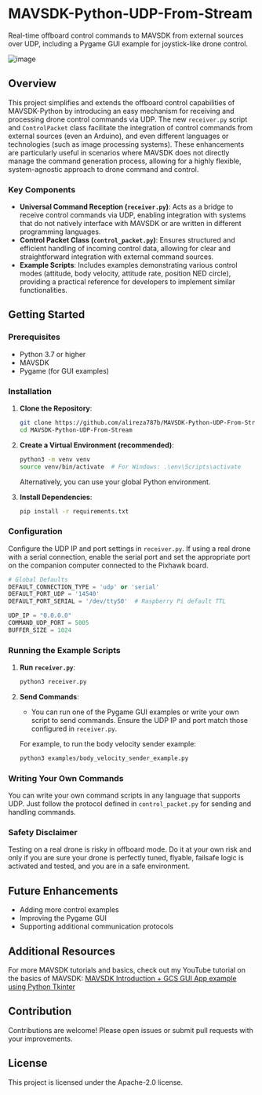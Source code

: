 
# MAVSDK-Python-UDP-From-Stream

Real-time offboard control commands to MAVSDK from external sources over UDP, including a Pygame GUI example for joystick-like drone control.

![image](https://github.com/alireza787b/MAVSDK-Python-UDP-From-Stream/assets/30341941/dc058fda-b39e-43f2-9151-16c9faf08789)


## Overview
This project simplifies and extends the offboard control capabilities of MAVSDK-Python by introducing an easy mechanism for receiving and processing drone control commands via UDP. The new `receiver.py` script and `ControlPacket` class facilitate the integration of control commands from external sources (even an Arduino), and even different languages or technologies (such as image processing systems). These enhancements are particularly useful in scenarios where MAVSDK does not directly manage the command generation process, allowing for a highly flexible, system-agnostic approach to drone command and control.

### Key Components
- **Universal Command Reception (`receiver.py`)**: Acts as a bridge to receive control commands via UDP, enabling integration with systems that do not natively interface with MAVSDK or are written in different programming languages.
- **Control Packet Class (`control_packet.py`)**: Ensures structured and efficient handling of incoming control data, allowing for clear and straightforward integration with external command sources.
- **Example Scripts**: Includes examples demonstrating various control modes (attitude, body velocity, attitude rate, position NED circle), providing a practical reference for developers to implement similar functionalities.

## Getting Started

### Prerequisites
- Python 3.7 or higher
- MAVSDK
- Pygame (for GUI examples)

### Installation
1. **Clone the Repository**:
    ```bash
    git clone https://github.com/alireza787b/MAVSDK-Python-UDP-From-Stream.git
    cd MAVSDK-Python-UDP-From-Stream
    ```

2. **Create a Virtual Environment (recommended)**:
    ```bash
    python3 -m venv venv
    source venv/bin/activate  # For Windows: .\env\Scripts\activate
    ```
    Alternatively, you can use your global Python environment.

3. **Install Dependencies**:
    ```bash
    pip install -r requirements.txt
    ```

### Configuration
Configure the UDP IP and port settings in `receiver.py`. If using a real drone with a serial connection, enable the serial port and set the appropriate port on the companion computer connected to the Pixhawk board.

```python
# Global Defaults
DEFAULT_CONNECTION_TYPE = 'udp' or 'serial'
DEFAULT_PORT_UDP = '14540'
DEFAULT_PORT_SERIAL = '/dev/ttyS0'  # Raspberry Pi default TTL

UDP_IP = "0.0.0.0"
COMMAND_UDP_PORT = 5005
BUFFER_SIZE = 1024
```

### Running the Example Scripts
1. **Run `receiver.py`**:
    ```bash
    python3 receiver.py
    ```

2. **Send Commands**:
    - You can run one of the Pygame GUI examples or write your own script to send commands. Ensure the UDP IP and port match those configured in `receiver.py`.

    For example, to run the body velocity sender example:
    ```bash
    python3 examples/body_velocity_sender_example.py
    ```

### Writing Your Own Commands
You can write your own command scripts in any language that supports UDP. Just follow the protocol defined in `control_packet.py` for sending and handling commands.

### Safety Disclaimer
Testing on a real drone is risky in offboard mode. Do it at your own risk and only if you are sure your drone is perfectly tuned, flyable, failsafe logic is activated and tested, and you are in a safe environment.

## Future Enhancements
- Adding more control examples
- Improving the Pygame GUI
- Supporting additional communication protocols

## Additional Resources
For more MAVSDK tutorials and basics, check out my YouTube tutorial on the basics of MAVSDK:
[MAVSDK Introduction + GCS GUI App example using Python Tkinter](https://www.youtube.com/watch?v=SM0WtREzqqE)

## Contribution
Contributions are welcome! Please open issues or submit pull requests with your improvements.

## License
This project is licensed under the Apache-2.0 license.
